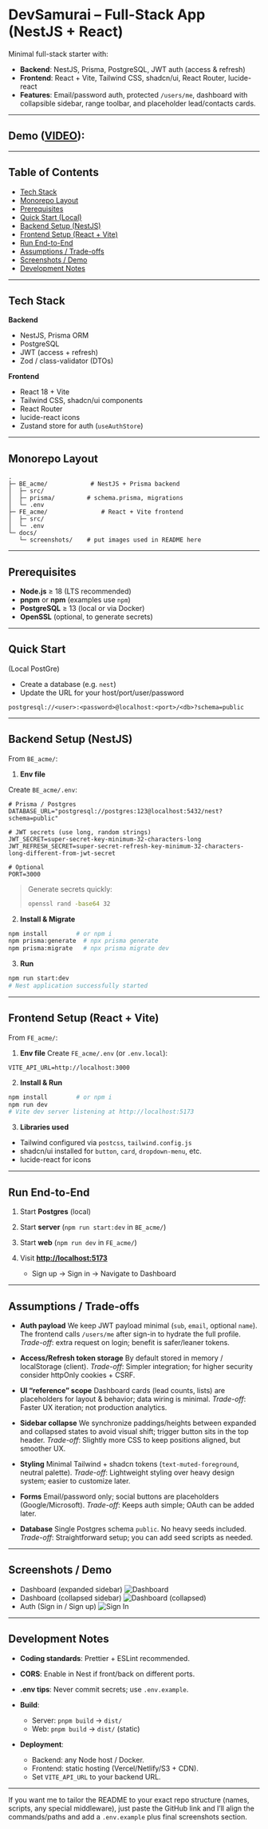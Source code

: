 # DevSamurai – Full-Stack App (NestJS + React)

Minimal full-stack starter with:

* **Backend**: NestJS, Prisma, PostgreSQL, JWT auth (access & refresh)
* **Frontend**: React + Vite, Tailwind CSS, shadcn/ui, React Router, lucide-react
* **Features**: Email/password auth, protected `/users/me`, dashboard with collapsible sidebar, range toolbar, and placeholder lead/contacts cards.
---
## **Demo ([VIDEO](https://bit.ly/42v75i7)):**

---

## Table of Contents

* [Tech Stack](#tech-stack)
* [Monorepo Layout](#monorepo-layout)
* [Prerequisites](#prerequisites)
* [Quick Start (Local)](#quick-start)
* [Backend Setup (NestJS)](#backend-setup-nestjs)
* [Frontend Setup (React + Vite)](#frontend-setup-react--vite)
* [Run End-to-End](#run-end-to-end)
* [Assumptions / Trade-offs](#assumptions--trade-offs)
* [Screenshots / Demo](#screenshots--demo)
* [Development Notes](#development-notes)

---


## Tech Stack

**Backend**

* NestJS, Prisma ORM
* PostgreSQL
* JWT (access + refresh)
* Zod / class-validator (DTOs)

**Frontend**

* React 18 + Vite
* Tailwind CSS, shadcn/ui components
* React Router
* lucide-react icons
* Zustand store for auth (`useAuthStore`)

---

## Monorepo Layout

```
.
├─ BE_acme/            # NestJS + Prisma backend
│  ├─ src/
│  ├─ prisma/         # schema.prisma, migrations
│  └─ .env
├─ FE_acme/               # React + Vite frontend
│  ├─ src/
│  └─ .env
└─ docs/
   └─ screenshots/    # put images used in README here
```

---

## Prerequisites

* **Node.js** ≥ 18 (LTS recommended)
* **pnpm** or **npm** (examples use `npm`)
* **PostgreSQL** ≥ 13 (local or via Docker)
* **OpenSSL** (optional, to generate secrets)

---

## Quick Start 
(Local PostGre)

* Create a database (e.g. `nest`)
* Update the URL for your host/port/user/password

```
postgresql://<user>:<password>@localhost:<port>/<db>?schema=public
```

---

## Backend Setup (NestJS)

From `BE_acme/`:

1. **Env file**

Create `BE_acme/.env`:

```env
# Prisma / Postgres
DATABASE_URL="postgresql://postgres:123@localhost:5432/nest?schema=public"

# JWT secrets (use long, random strings)
JWT_SECRET=super-secret-key-minimum-32-characters-long
JWT_REFRESH_SECRET=super-secret-refresh-key-minimum-32-characters-long-different-from-jwt-secret

# Optional
PORT=3000
```

> Generate secrets quickly:
>
> ```bash
> openssl rand -base64 32
> ```

2. **Install & Migrate**

```bash
npm install        # or npm i
npm prisma:generate  # npx prisma generate
npm prisma:migrate   # npx prisma migrate dev
```

3. **Run**

```bash
npm run start:dev
# Nest application successfully started
```

---

## Frontend Setup (React + Vite)

From `FE_acme/`:

1. **Env file**
   Create `FE_acme/.env` (or `.env.local`):

```env
VITE_API_URL=http://localhost:3000
```

2. **Install & Run**

```bash
npm install        # or npm i
npm run dev
# Vite dev server listening at http://localhost:5173
```

3. **Libraries used**

* Tailwind configured via `postcss`, `tailwind.config.js`
* shadcn/ui installed for `button`, `card`, `dropdown-menu`, etc.
* lucide-react for icons

---

## Run End-to-End

1. Start **Postgres** (local)
2. Start **server** (`npm run start:dev` in `BE_acme/`)
3. Start **web** (`npm run dev` in `FE_acme/`)
4. Visit **[http://localhost:5173](http://localhost:5173)**

   * Sign up → Sign in → Navigate to Dashboard

---

## Assumptions / Trade-offs

* **Auth payload**
  We keep JWT payload minimal (`sub`, `email`, optional `name`). The frontend calls `/users/me` after sign-in to hydrate the full profile.
  *Trade-off*: extra request on login; benefit is safer/leaner tokens.

* **Access/Refresh token storage**
  By default stored in memory / localStorage (client).
  *Trade-off*: Simpler integration; for higher security consider httpOnly cookies + CSRF.

* **UI “reference” scope**
  Dashboard cards (lead counts, lists) are placeholders for layout & behavior; data wiring is minimal.
  *Trade-off*: Faster UX iteration; not production analytics.

* **Sidebar collapse**
  We synchronize paddings/heights between expanded and collapsed states to avoid visual shift; trigger button sits in the top header.
  *Trade-off*: Slightly more CSS to keep positions aligned, but smoother UX.

* **Styling**
  Minimal Tailwind + shadcn tokens (`text-muted-foreground`, neutral palette).
  *Trade-off*: Lightweight styling over heavy design system; easier to customize later.

* **Forms**
  Email/password only; social buttons are placeholders (Google/Microsoft).
  *Trade-off*: Keeps auth simple; OAuth can be added later.

* **Database**
  Single Postgres schema `public`. No heavy seeds included.
  *Trade-off*: Straightforward setup; you can add seed scripts as needed.

---

## Screenshots / Demo

* Dashboard (expanded sidebar)
  ![Dashboard](docs/screenshots/dashboard-expanded.png)
* Dashboard (collapsed sidebar)
  ![Dashboard (collapsed)](docs/screenshots/dashboard-collapsed.png)
* Auth (Sign in / Sign up)
  ![Sign In](docs/screenshots/signin.png)

---

## Development Notes

* **Coding standards**: Prettier + ESLint recommended.
* **CORS**: Enable in Nest if front/back on different ports.
* **.env tips**: Never commit secrets; use `.env.example`.
* **Build**:

  * Server: `pnpm build` → `dist/`
  * Web: `pnpm build` → `dist/` (static)
* **Deployment**:

  * Backend: any Node host / Docker.
  * Frontend: static hosting (Vercel/Netlify/S3 + CDN).
  * Set `VITE_API_URL` to your backend URL.

---

If you want me to tailor the README to your exact repo structure (names, scripts, any special middleware), just paste the GitHub link and I’ll align the commands/paths and add a `.env.example` plus final screenshots section.
